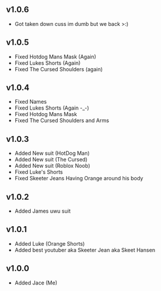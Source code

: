 ## v1.0.6
- Got taken down cuss im dumb but we back >:)
## v1.0.5
- Fixed Hotdog Mans Mask (Again)
- Fixed Lukes Shorts (Again)
- Fixed The Cursed Shoulders (again)
## v1.0.4
- Fixed Names
- Fixed Lukes Shorts (Again -_-)
- Fixed Hotdog Mans Mask
- Fixed The Cursed Shoulders and Arms
## v1.0.3
- Added New suit (HotDog Man)
- Added New suit (The Cursed)
- Added New suit (Roblox Noob)
- Fixed Luke's Shorts
- Fixed Skeeter Jeans Having Orange around his body
## v1.0.2
- Added James uwu suit
## v1.0.1
- Added Luke (Orange Shorts)
- Added best youtuber aka Skeeter Jean aka Skeet Hansen

## v1.0.0
- Added Jace (Me)


	
</details>